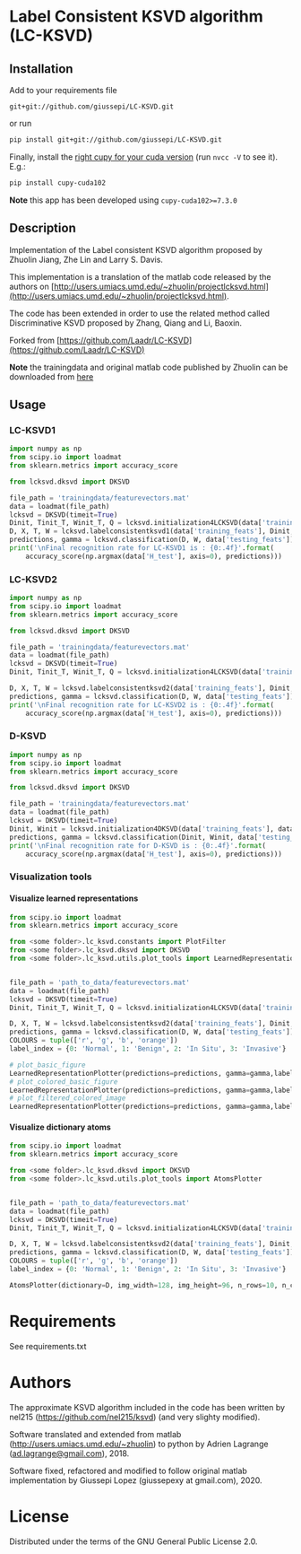 # Label Consistent KSVD algorithm (LC-KSVD)

## Installation
Add to your requirements file

`git+git://github.com/giussepi/LC-KSVD.git`

or run

``` bash
pip install git+git://github.com/giussepi/LC-KSVD.git
```

Finally, install the [right cupy for your cuda version](https://github.com/cupy/cupy) (run `nvcc -V` to see it). E.g.:

``` bash
pip install cupy-cuda102
```

**Note** this app has been developed using `cupy-cuda102>=7.3.0`

## Description
Implementation of the Label consistent KSVD algorithm proposed by Zhuolin Jiang, Zhe Lin and Larry S. Davis.

This implementation is a translation of the matlab code released by the authors on [http://users.umiacs.umd.edu/~zhuolin/projectlcksvd.html](http://users.umiacs.umd.edu/~zhuolin/projectlcksvd.html).

The code has been extended in order to use the related method called Discriminative KSVD proposed by Zhang, Qiang and Li, Baoxin.


Forked from [https://github.com/Laadr/LC-KSVD](https://github.com/Laadr/LC-KSVD)

**Note** the trainingdata and original matlab code published by Zhuolin can be downloaded from [here](http://users.umiacs.umd.edu/~zhuolin/LCKSVD/sharingcode-LCKSVD.zip)

## Usage
### LC-KSVD1
```python
import numpy as np
from scipy.io import loadmat
from sklearn.metrics import accuracy_score

from lcksvd.dksvd import DKSVD

file_path = 'trainingdata/featurevectors.mat'
data = loadmat(file_path)
lcksvd = DKSVD(timeit=True)
Dinit, Tinit_T, Winit_T, Q = lcksvd.initialization4LCKSVD(data['training_feats'], data['H_train'])
D, X, T, W = lcksvd.labelconsistentksvd1(data['training_feats'], Dinit, data['H_train'], Q, Tinit_T)
predictions, gamma = lcksvd.classification(D, W, data['testing_feats'])
print('\nFinal recognition rate for LC-KSVD1 is : {0:.4f}'.format(
    accuracy_score(np.argmax(data['H_test'], axis=0), predictions)))
```

### LC-KSVD2
```python
import numpy as np
from scipy.io import loadmat
from sklearn.metrics import accuracy_score

from lcksvd.dksvd import DKSVD

file_path = 'trainingdata/featurevectors.mat'
data = loadmat(file_path)
lcksvd = DKSVD(timeit=True)
Dinit, Tinit_T, Winit_T, Q = lcksvd.initialization4LCKSVD(data['training_feats'], data['H_train'])

D, X, T, W = lcksvd.labelconsistentksvd2(data['training_feats'], Dinit, data['H_train'], Q, Tinit_T, Winit_T)
predictions, gamma = lcksvd.classification(D, W, data['testing_feats'])
print('\nFinal recognition rate for LC-KSVD2 is : {0:.4f}'.format(
    accuracy_score(np.argmax(data['H_test'], axis=0), predictions)))
```

### D-KSVD
```python
import numpy as np
from scipy.io import loadmat
from sklearn.metrics import accuracy_score

from lcksvd.dksvd import DKSVD

file_path = 'trainingdata/featurevectors.mat'
data = loadmat(file_path)
lcksvd = DKSVD(timeit=True)
Dinit, Winit = lcksvd.initialization4DKSVD(data['training_feats'], data['H_train'])
predictions, gamma = lcksvd.classification(Dinit, Winit, data['testing_feats'])
print('\nFinal recognition rate for D-KSVD is : {0:.4f}'.format(
    accuracy_score(np.argmax(data['H_test'], axis=0), predictions)))
```

### Visualization tools
#### Visualize learned representations
``` python
from scipy.io import loadmat
from sklearn.metrics import accuracy_score

from <some folder>.lc_ksvd.constants import PlotFilter
from <some folder>.lc_ksvd.dksvd import DKSVD
from <some folder>.lc_ksvd.utils.plot_tools import LearnedRepresentationPlotter


file_path = 'path_to_data/featurevectors.mat'
data = loadmat(file_path)
lcksvd = DKSVD(timeit=True)
Dinit, Tinit_T, Winit_T, Q = lcksvd.initialization4LCKSVD(data['training_feats'], data['H_train'])

D, X, T, W = lcksvd.labelconsistentksvd2(data['training_feats'], Dinit, data['H_train'], Q, Tinit_T, Winit_T)
predictions, gamma = lcksvd.classification(D, W, data['testing_feats'])
COLOURS = tuple(['r', 'g', 'b', 'orange'])
label_index = {0: 'Normal', 1: 'Benign', 2: 'In Situ', 3: 'Invasive'}

# plot_basic_figure
LearnedRepresentationPlotter(predictions=predictions, gamma=gamma,label_index=label_index, custom_colours=COLOURS)(simple='')
# plot_colored_basic_figure
LearnedRepresentationPlotter(predictions=predictions, gamma=gamma,label_index=label_index, custom_colours=COLOURS)()
# plot_filtered_colored_image
LearnedRepresentationPlotter(predictions=predictions, gamma=gamma,label_index=label_index, custom_colours=COLOURS)(filter_by=PlotFilter.SHARED)
```

#### Visualize dictionary atoms
``` python
from scipy.io import loadmat
from sklearn.metrics import accuracy_score

from <some folder>.lc_ksvd.dksvd import DKSVD
from <some folder>.lc_ksvd.utils.plot_tools import AtomsPlotter


file_path = 'path_to_data/featurevectors.mat'
data = loadmat(file_path)
lcksvd = DKSVD(timeit=True)
Dinit, Tinit_T, Winit_T, Q = lcksvd.initialization4LCKSVD(data['training_feats'], data['H_train'])

D, X, T, W = lcksvd.labelconsistentksvd2(data['training_feats'], Dinit, data['H_train'], Q, Tinit_T, Winit_T)
predictions, gamma = lcksvd.classification(D, W, data['testing_feats'])
COLOURS = tuple(['r', 'g', 'b', 'orange'])
label_index = {0: 'Normal', 1: 'Benign', 2: 'In Situ', 3: 'Invasive'}

AtomsPlotter(dictionary=D, img_width=128, img_height=96, n_rows=10, n_cols=16)()
```

# Requirements
See requirements.txt

# Authors

The approximate KSVD algorithm included in the code has been written by nel215 (https://github.com/nel215/ksvd) (and very slighty modified).

Software translated and extended from matlab (http://users.umiacs.umd.edu/~zhuolin) to python by Adrien Lagrange (ad.lagrange@gmail.com), 2018.

Software fixed, refactored and modified to follow original matlab implementation by Giussepi Lopez (giussepexy at gmail.com), 2020.

# License

Distributed under the terms of the GNU General Public License 2.0.
